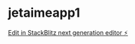 # jetaimeapp1

[Edit in StackBlitz next generation editor ⚡️](https://stackblitz.com/~/github.com/Boltados/jetaimeapp1)